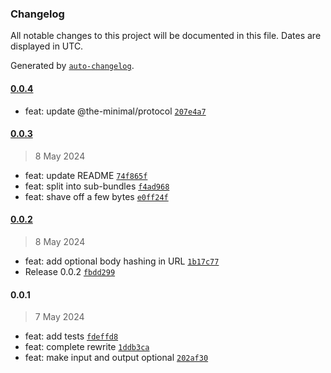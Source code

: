 ### Changelog

All notable changes to this project will be documented in this file. Dates are displayed in UTC.

Generated by [`auto-changelog`](https://github.com/CookPete/auto-changelog).

#### [0.0.4](https://github.com/the-minimal/rpc/compare/0.0.3...0.0.4)

- feat: update @the-minimal/protocol [`207e4a7`](https://github.com/the-minimal/rpc/commit/207e4a71c9b611af67cb89115b14d6b3480117ea)

#### [0.0.3](https://github.com/the-minimal/rpc/compare/0.0.2...0.0.3)

> 8 May 2024

- feat: update README [`74f865f`](https://github.com/the-minimal/rpc/commit/74f865f054242d2bc09b90b6f1e431b7aefbe0c5)
- feat: split into sub-bundles [`f4ad968`](https://github.com/the-minimal/rpc/commit/f4ad968d127eb36cf74aff4724c5132984e935d5)
- feat: shave off a few bytes [`e0ff24f`](https://github.com/the-minimal/rpc/commit/e0ff24f4d9f68027d3e3ab61ab2610f03f6b78c0)

#### [0.0.2](https://github.com/the-minimal/rpc/compare/0.0.1...0.0.2)

> 8 May 2024

- feat: add optional body hashing in URL [`1b17c77`](https://github.com/the-minimal/rpc/commit/1b17c7730717b49f96bb81524dc94a715400a5ba)
- Release 0.0.2 [`fbdd299`](https://github.com/the-minimal/rpc/commit/fbdd299a7e7e9754186c123737d55dfcfaf7dacf)

#### 0.0.1

> 7 May 2024

- feat: add tests [`fdeffd8`](https://github.com/the-minimal/rpc/commit/fdeffd80e2625d1888913fab86d41bd23bd213cd)
- feat: complete rewrite [`1ddb3ca`](https://github.com/the-minimal/rpc/commit/1ddb3ca0bec1d7a1c822028229981688a9e83fd1)
- feat: make input and output optional [`202af30`](https://github.com/the-minimal/rpc/commit/202af301606954ceb27b6500fc277dd60e874ae7)
